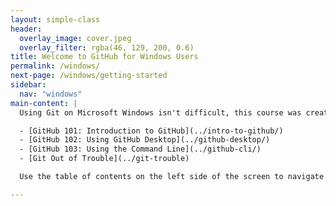 ```yaml
---
layout: simple-class
header:
  overlay_image: cover.jpeg
  overlay_filter: rgba(46, 129, 200, 0.6)
title: Welcome to GitHub for Windows Users
permalink: /windows/
next-page: /windows/getting-started
sidebar:
  nav: "windows"
main-content: |
  Using Git on Microsoft Windows isn't difficult, this course was created to help new or inexperienced users from Windows get up and running with Git as quickly as possible. Although this course **will** identify how to install and configure Git to work on your computer, it **will not** go into a typical workflow, those instructions can be found in the following classes available on the GitHub Training On Demand website:

  - [GitHub 101: Introduction to GitHub](../intro-to-github/)
  - [GitHub 102: Using GitHub Desktop](../github-desktop/)
  - [GitHub 103: Using the Command Line](../github-cli/)
  - [Git Out of Trouble](../git-trouble)

  Use the table of contents on the left side of the screen to navigate through the different setup and configuration steps.

---
```

